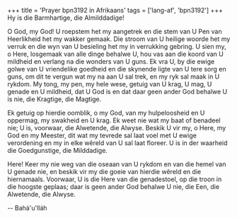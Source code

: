 +++
title = 'Prayer bpn3192 in Afrikaans'
tags = ['lang-af', 'bpn3192']
+++
Hy is die Barmhartige, die Almilddadige!

O God, my God! U roepstem het my aangetrek en die stem van U Pen van Heerlikheid het my wakker gemaak. Die stroom van U heilige woorde het my verruk en die wyn van U besieling het my in verrukking gebring. U sien my, o Here, losgemaak van alle dinge behalwe U, hou vas aan die koord van U mildheid en verlang na die wonders van U guns. Ek vra U, by die ewige golwe van U vriendelike goedheid en die skynende ligte van U tere sorg en guns, om dit te vergun wat my na aan U sal trek, en my ryk sal maak in U rykdom. My tong, my pen, my hele wese, getuig van U krag, U mag, U genade en U mildheid, dat U God is en dat daar geen ander God behalwe U is nie, die Kragtige, die Magtige.

Ek getuig op hierdie oomblik, o my God, van my hulpeloosheid en U oppermag, my swakheid en U krag. Ek weet nie wat my baat of benadeel nie; U is, voorwaar, die Alwetende, die Alwyse. Beskik U vir my, o Here, my God en my Meester, dit wat my tevrede sal laat voel met U ewige verordening en my in elke wêreld van U sal laat floreer. U is in der waarheid die Goedgunstige, die Milddadige.

Here! Keer my nie weg van die oseaan van U rykdom en van die hemel van U genade nie, en beskik vir my die goeie van hierdie wêreld en die hiernamaals. Voorwaar, U is die Here van die genadestoel, op die troon in die hoogste geplaas; daar is geen ander God behalwe U nie, die Een, die Alwetende, die Alwyse.

-- Bahá'u'lláh
